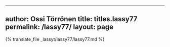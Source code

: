
---
author: Ossi Törrönen
title: titles.lassy77
permalink: /lassy77/
layout: page
---
{% translate_file _lassyt/lassy77/lassy77.md %}